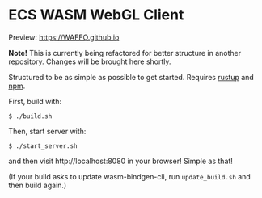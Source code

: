 # ECS WASM WebGL Client

Preview: https://WAFFO.github.io

**Note!** This is currently being refactored for better structure in another repository. Changes will be brought here shortly.

Structured to be as simple as possible to get started. Requires [rustup](https://www.rust-lang.org/en-US/install.html) and [npm](https://nodejs.org/en/).

First, build with:

```
$ ./build.sh
```

Then, start server with:

```
$ ./start_server.sh
```

and then visit http://localhost:8080 in your browser! Simple as that!

(If your build asks to update wasm-bindgen-cli, run `update_build.sh` and then build again.)
